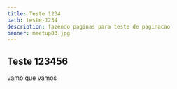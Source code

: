 ```yaml
---
title: Teste 1234
path: teste-1234
description: fazendo paginas para teste de paginacao
banner: meetup03.jpg
---
```

## Teste 123456



vamo que vamos
